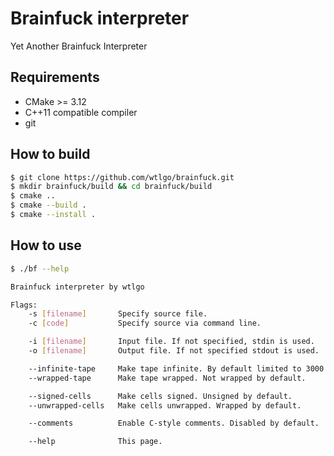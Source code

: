 # Brainfuck interpreter

 Yet Another Brainfuck Interpreter

## Requirements

- CMake >= 3.12
- C++11 compatible compiler
- git

## How to build

```bash
$ git clone https://github.com/wtlgo/brainfuck.git
$ mkdir brainfuck/build && cd brainfuck/build
$ cmake ..
$ cmake --build .
$ cmake --install .
```

## How to use

```bash
$ ./bf --help

Brainfuck interpreter by wtlgo

Flags:
    -s [filename]       Specify source file.
    -c [code]           Specify source via command line.

    -i [filename]       Input file. If not specified, stdin is used.
    -o [filename]       Output file. If not specified stdout is used.

    --infinite-tape     Make tape infinite. By default limited to 3000 cells.
    --wrapped-tape      Make tape wrapped. Not wrapped by default.

    --signed-cells      Make cells signed. Unsigned by default.
    --unwrapped-cells   Make cells unwrapped. Wrapped by default.

    --comments          Enable C-style comments. Disabled by default.

    --help              This page.
```
